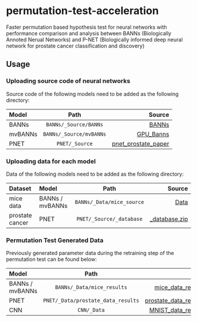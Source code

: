 # permutation-test-acceleration

Faster permutation based hypothesis test for neural networks with performance comparison and analysis between BANNs (Biologically Annoted Nerual Networks) and P-NET (Biologically informed deep neural network for prostate cancer classification and discovery)

## Usage

### Uploading source code of neural networks

Source code of the following models need to be added as the following directory:

| Model |  Path  | Source |
|:-----|:--------:|------:|
| BANNs   | `BANNs/_Source/BANNs` | [BANNs](https://github.com/lcrawlab/BANNs/tree/master/BANN) |
| mvBANNs   |  `BANNs/_Source/mvBANNs`  |   [GPU_Banns](https://github.com/sandraleebatista/GPU_Banns) |
| PNET   | `PNET/_Source` |    [pnet_prostate_paper](https://github.com/marakeby/pnet_prostate_paper) |

### Uploading data for each model

Data of the following models need to be added as the following directory:

| Dataset | Model |  Path  | Source |
|:----- |:-----|:--------:|------:|
| mice data | BANNs / mvBANNs   | `BANNs/_Data/mice_source` | [Data](https://www.dropbox.com/scl/fo/y5wb6qk36v8perehm6zar/AFBR4hdlJQy51J9e7jYYpwA/Data?dl=0&e=2&rlkey=6mjrm7fhgdiyoauu76xerytnu&subfolder_nav_tracking=1) |
| prostate cancer | PNET   | `PNET/_Source/_database` | [_database.zip](https://zenodo.org/records/5163213) |

### Permutation Test Generated Data

Previously generated parameter data during the retraining step of the permutation test can be found below:

| Model |  Path  | Source |
|:-----|:--------:|------:|
| BANNs / mvBANNs   | `BANNs/_Data/mice_results` | [mice_data_results.zip](https://drive.google.com/file/d/1rM86kqV-dQzFofwBPHaOh5A-I62Shbz8/view?usp=drive_link) |
| PNET   | `PNET/_Data/prostate_data_results` | [prostate_data_results.zip](https://drive.google.com/file/d/18PvowESGQxloclHr1-U-rNHFLdl4JT-f/view?usp=drive_link) |
| CNN   | `CNN/_Data` | [MNIST_data_results.zip](https://drive.google.com/file/d/1uN8U0Znsgkcg9SW6ryPLpLJcz1N22KTY/view?usp=drive_link) |
